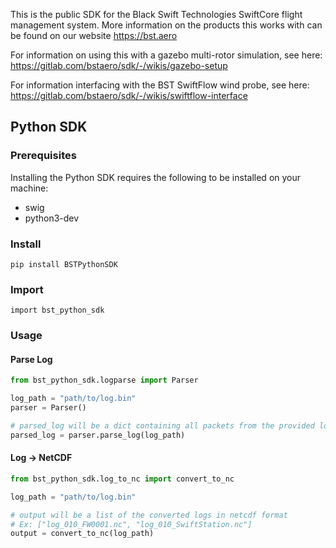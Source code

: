 This is the public SDK for the Black Swift Technologies SwiftCore flight
management system. More information on the products this works with can be
found on our website https://bst.aero

For information on using this with a gazebo multi-rotor simulation, see here:
https://gitlab.com/bstaero/sdk/-/wikis/gazebo-setup

For information interfacing with the BST SwiftFlow wind probe, see here:
https://gitlab.com/bstaero/sdk/-/wikis/swiftflow-interface

## Python SDK

### Prerequisites

Installing the Python SDK requires the following to be installed on your machine:

- swig
- python3-dev

### Install

`pip install BSTPythonSDK`

### Import

`import bst_python_sdk`

### Usage

#### Parse Log

```py
from bst_python_sdk.logparse import Parser

log_path = "path/to/log.bin"
parser = Parser()

# parsed_log will be a dict containing all packets from the provided log
parsed_log = parser.parse_log(log_path)
```

#### Log -> NetCDF

```py
from bst_python_sdk.log_to_nc import convert_to_nc

log_path = "path/to/log.bin"

# output will be a list of the converted logs in netcdf format
# Ex: ["log_010_FW0001.nc", "log_010_SwiftStation.nc"]
output = convert_to_nc(log_path)
```
